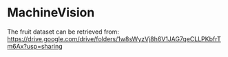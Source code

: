 # MachineVision

The fruit dataset can be retrieved from: https://drive.google.com/drive/folders/1w8sWyzVj8h6V1JAG7qeCLLPKbfrTm6Ax?usp=sharing
